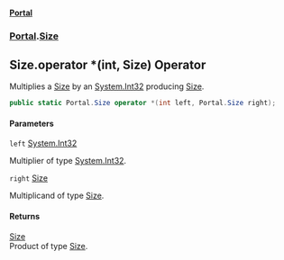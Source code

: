#### [Portal](index.md 'index')
### [Portal](Portal.md 'Portal').[Size](Size.md 'Portal.Size')

## Size.operator *(int, Size) Operator

Multiplies a [Size](Size.md 'Portal.Size') by an [System.Int32](https://docs.microsoft.com/en-us/dotnet/api/System.Int32 'System.Int32') producing [Size](Size.md 'Portal.Size').

```csharp
public static Portal.Size operator *(int left, Portal.Size right);
```
#### Parameters

<a name='Portal.Size.op_Multiply(int,Portal.Size).left'></a>

`left` [System.Int32](https://docs.microsoft.com/en-us/dotnet/api/System.Int32 'System.Int32')

Multiplier of type [System.Int32](https://docs.microsoft.com/en-us/dotnet/api/System.Int32 'System.Int32').

<a name='Portal.Size.op_Multiply(int,Portal.Size).right'></a>

`right` [Size](Size.md 'Portal.Size')

Multiplicand of type [Size](Size.md 'Portal.Size').

#### Returns
[Size](Size.md 'Portal.Size')  
Product of type [Size](Size.md 'Portal.Size').
